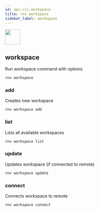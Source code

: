 ```yaml
---
id: api-cli-workspace
title: rnv workspace
sidebar_label: workspace
---
```


<img src="https://renative.org/img/ic_cli.png" width=50 height=50 />

## workspace

Run workspace command with options

```bash
rnv workspace
```

### add

Creates new workspace

```bash
rnv workspace add
```

### list

Lists all available workspaces

```bash
rnv workspace list
```


### update

Updates workspace (if connected to remote)

```bash
rnv workspace update
```

### connect

Connects workspace to remote

```bash
rnv workspace connect
```
